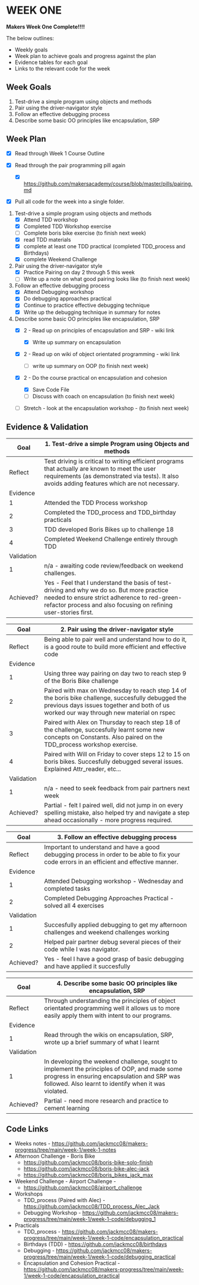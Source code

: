 # WEEK ONE

**Makers Week One Complete!!!!**

The below outlines:
- Weekly goals
- Week plan to achieve goals and progress against the plan
- Evidence tables for each goal
- Links to the relevant code for the week

## Week Goals

1. Test-drive a simple program using objects and methods
2. Pair using the driver-navigator style
3. Follow an effective debugging process
4. Describe some basic OO principles like encapsulation, SRP

## Week Plan
- [x] Read through Week 1 Course Outline
- [x] Read through the pair programming pill again
    - [x] https://github.com/makersacademy/course/blob/master/pills/pairing.md
- [x]   Pull all code for the week into a single folder.


1. Test-drive a simple program using objects and methods
    - [x] Attend TDD workshop
    - [x] Completed TDD Workshop exercise
    - [ ] Complete boris bike exercise (to finish next week)
    - [x] read TDD materials
    - [x] complete at least one TDD practical (completed TDD_process and Birthdays)
    - [x] complete Weekend Challenge
2. Pair using the driver-navigator style
    - [x] Practice Pairing on day 2 through 5 this week
    - [ ] Write up a note on what good pairing looks like (to finish next week)
3. Follow an effective debugging process
    - [x] Attend Debugging workshop
    - [x] Do debugging approaches practical
    - [x] Continue to practice effective debugging technique
    - [x] Write up the debugging technique in summary for notes
4. Describe some basic OO principles like encapsulation, SRP
    - [x] 2 - Read up on principles of encapsulation and SRP - wiki link
        - [x] Write up summary on encapsulation
    - [x] 2 - Read up on wiki of object orientated programming - wiki link
        - [ ] write up summary on OOP (to finish next week)
    - [x] 2 - Do the course practical on encapsulation and cohesion
        - [x] Save Code File
        - [ ] Discuss with coach on encapsulation (to finish next week)
    - [ ] Stretch - look at the encapsulation workshop - (to finish next week)


## Evidence & Validation

 | Goal  | **1. Test-drive a simple Program using Objects and methods** |
 |---|---|
 |Reflect| Test driving is critical to writing efficient programs that actually are known to meet the user requirements (as demonstrated via tests). It also avoids adding features which are not necessary. |
 | Evidence |
 | 1 | Attended the TDD Process workshop |
 | 2 | Completed the TDD_process and TDD_birthday practicals |
 | 3 | TDD developed Boris Bikes up to challenge 18 |
 | 4 | Completed Weekend Challenge entirely through TDD |
 | Validation|
 | 1 | n/a - awaiting code review/feedback on weekend challenges. |
 |Achieved?| Yes  - Feel that I understand the basis of test-driving and why we do so. But more practice needed to ensure strict adherence to red-green-refactor process and also focusing on refining user-stories first. |


  | Goal  | **2. Pair using the driver-navigator style** |
 |---|---|
 |Reflect| Being able to pair well and understand how to do it, is a good route to build more efficient and effective code |
 | Evidence |
 | 1 | Using three way pairing on day two to reach step 9 of the Boris Bike challenge |
 | 2 | Paired with max on Wednesday to reach step 14 of the boris bike challenge, succesfully debugged the previous days issues together and both of us worked our way through new material on rspec |
 | 3 | Paired with Alex on Thursday to reach step 18 of the challenge, succesfully learnt some new concepts on Constants. Also paired on the TDD_process workshop exercise. |
 | 4 | Paired with Will on Friday to cover steps 12 to 15 on boris bikes. Succesfully debugged several issues. Explained Attr_reader, etc...  |
 | Validation|
 | 1 | n/a - need to seek feedback from pair partners next week |
  |Achieved?| Partial  - felt I paired well, did not jump in on every spelling mistake, also helped try and navigate a step ahead occasionally - more progress required. |

   | Goal  | **3. Follow an effective debugging process** |
 |---|---|
 |Reflect| Important to understand and have a good debugging process in order to be able to fix your code errors in an efficient and effective manner. |
 | Evidence |
 | 1 | Attended Debugging workshop - Wednesday and completed tasks |
 | 2 | Completed Debugging Approaches Practical - solved all 4 exercises |
 | Validation|
 | 1 | Succesfully applied debugging to get my afternoon challenges and weekend challenges working |
 | 2 | Helped pair partner debug several pieces of their code while I was navigator. |
  |Achieved?| Yes  - feel I have a good grasp of basic debugging and have applied it succesfully |

   | Goal  | **4. Describe some basic OO principles like encapsulation, SRP** |
 |---|---|
 |Reflect| Through understanding the principles of object orientated programming well it allows us to more easily apply them with intent to our programs.|
 | Evidence |
 | 1 | Read through the wikis on encapsulation, SRP, wrote up a brief summary of what I learnt |
 | Validation|
 | 1 | In developing the weekend challenge, sought to implement the principles of OOP, and made some progress in ensuring encapsulation and SRP was followed. Also learnt to identify when it was violated. |
  |Achieved?| Partial - need more research and practice to cement learning |


## Code Links

- Weeks notes - https://github.com/jackmcc08/makers-progress/tree/main/week-1/week-1-notes
- Afternoon Challenge - Boris Bike
    - https://github.com/jackmcc08/boris-bike-solo-finish
    - https://github.com/jackmcc08/boris-bike-alec-jack
    - https://github.com/jackmcc08/boris_bikes_jack_max
- Weekend Challenge - Airport Challenge -
    - https://github.com/jackmcc08/airport_challenge
- Workshops
    - TDD_process (Paired with Alec) - https://github.com/jackmcc08/TDD_process_Alec_Jack
    - Debugging Workshop - https://github.com/jackmcc08/makers-progress/tree/main/week-1/week-1-code/debugging_1
- Practicals
    - TDD_process - https://github.com/jackmcc08/makers-progress/tree/main/week-1/week-1-code/encapsulation_practical
    - Birthdays (TDD) - https://github.com/jackmcc08/birthdays
    - Debugging - https://github.com/jackmcc08/makers-progress/tree/main/week-1/week-1-code/debugging_practical
    - Encapsulation and Cohesion Practical - https://github.com/jackmcc08/makers-progress/tree/main/week-1/week-1-code/encapsulation_practical

